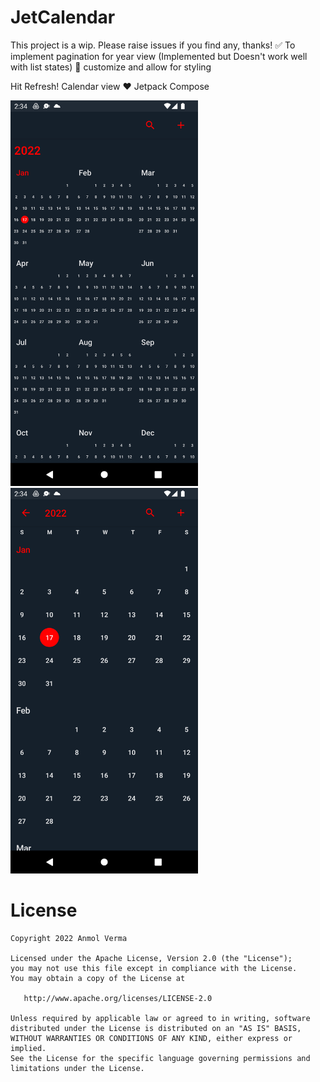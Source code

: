 # JetCalendar

This project is a wip. Please raise issues if you find any, thanks!
✅ To implement pagination for year view (Implemented but Doesn't work well with list states)
🚧 customize and allow for styling

Hit Refresh! Calendar view ❤️ Jetpack Compose

<img src="art/art1.png" alt="drawing" style="width:300px;" />
<img src="art/art2.png" alt="drawing" style="width:300px;" />


License
=======
    Copyright 2022 Anmol Verma

    Licensed under the Apache License, Version 2.0 (the "License");
    you may not use this file except in compliance with the License.
    You may obtain a copy of the License at

       http://www.apache.org/licenses/LICENSE-2.0

    Unless required by applicable law or agreed to in writing, software
    distributed under the License is distributed on an "AS IS" BASIS,
    WITHOUT WARRANTIES OR CONDITIONS OF ANY KIND, either express or implied.
    See the License for the specific language governing permissions and
    limitations under the License.
